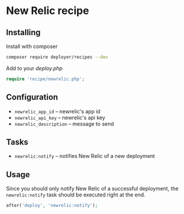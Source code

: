 # New Relic recipe

## Installing

Install with composer

```bash
composer require deployer/recipes --dev
```

Add to your _deploy.php_

```php
require 'recipe/newrelic.php';
```

## Configuration

- `newrelic_app_id` – newrelic's app id
- `newrelic_api_key` – newrelic's api key
- `newrelic_description` – message to send


## Tasks

- `newrelic:notify` – notifies New Relic of a new deployment



## Usage

Since you should only notify New Relic of a successful deployment, the `newrelic:notify` task should be executed right at the end.

```php
after('deploy', 'newrelic:notify');
```
